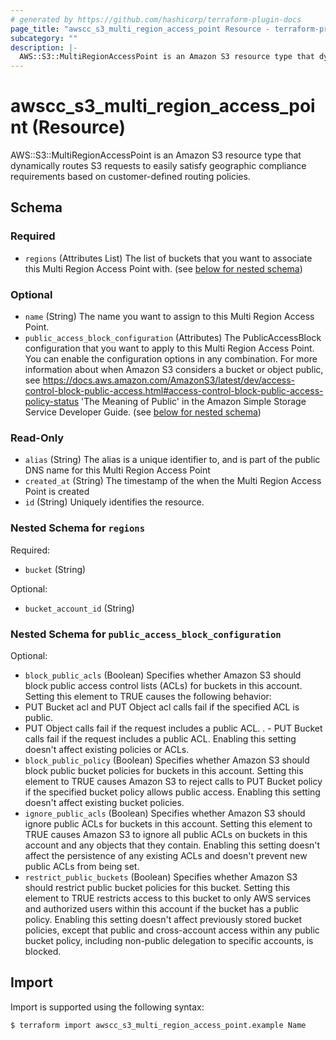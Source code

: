 ```yaml
---
# generated by https://github.com/hashicorp/terraform-plugin-docs
page_title: "awscc_s3_multi_region_access_point Resource - terraform-provider-awscc"
subcategory: ""
description: |-
  AWS::S3::MultiRegionAccessPoint is an Amazon S3 resource type that dynamically routes S3 requests to easily satisfy geographic compliance requirements based on customer-defined routing policies.
---
```


# awscc_s3_multi_region_access_point (Resource)

AWS::S3::MultiRegionAccessPoint is an Amazon S3 resource type that dynamically routes S3 requests to easily satisfy geographic compliance requirements based on customer-defined routing policies.



<!-- schema generated by tfplugindocs -->
## Schema

### Required

- `regions` (Attributes List) The list of buckets that you want to associate this Multi Region Access Point with. (see [below for nested schema](#nestedatt--regions))

### Optional

- `name` (String) The name you want to assign to this Multi Region Access Point.
- `public_access_block_configuration` (Attributes) The PublicAccessBlock configuration that you want to apply to this Multi Region Access Point. You can enable the configuration options in any combination. For more information about when Amazon S3 considers a bucket or object public, see https://docs.aws.amazon.com/AmazonS3/latest/dev/access-control-block-public-access.html#access-control-block-public-access-policy-status 'The Meaning of Public' in the Amazon Simple Storage Service Developer Guide. (see [below for nested schema](#nestedatt--public_access_block_configuration))

### Read-Only

- `alias` (String) The alias is a unique identifier to, and is part of the public DNS name for this Multi Region Access Point
- `created_at` (String) The timestamp of the when the Multi Region Access Point is created
- `id` (String) Uniquely identifies the resource.

<a id="nestedatt--regions"></a>
### Nested Schema for `regions`

Required:

- `bucket` (String)

Optional:

- `bucket_account_id` (String)


<a id="nestedatt--public_access_block_configuration"></a>
### Nested Schema for `public_access_block_configuration`

Optional:

- `block_public_acls` (Boolean) Specifies whether Amazon S3 should block public access control lists (ACLs) for buckets in this account. Setting this element to TRUE causes the following behavior:
- PUT Bucket acl and PUT Object acl calls fail if the specified ACL is public.
 - PUT Object calls fail if the request includes a public ACL.
. - PUT Bucket calls fail if the request includes a public ACL.
Enabling this setting doesn't affect existing policies or ACLs.
- `block_public_policy` (Boolean) Specifies whether Amazon S3 should block public bucket policies for buckets in this account. Setting this element to TRUE causes Amazon S3 to reject calls to PUT Bucket policy if the specified bucket policy allows public access. Enabling this setting doesn't affect existing bucket policies.
- `ignore_public_acls` (Boolean) Specifies whether Amazon S3 should ignore public ACLs for buckets in this account. Setting this element to TRUE causes Amazon S3 to ignore all public ACLs on buckets in this account and any objects that they contain. Enabling this setting doesn't affect the persistence of any existing ACLs and doesn't prevent new public ACLs from being set.
- `restrict_public_buckets` (Boolean) Specifies whether Amazon S3 should restrict public bucket policies for this bucket. Setting this element to TRUE restricts access to this bucket to only AWS services and authorized users within this account if the bucket has a public policy.
Enabling this setting doesn't affect previously stored bucket policies, except that public and cross-account access within any public bucket policy, including non-public delegation to specific accounts, is blocked.

## Import

Import is supported using the following syntax:

```shell
$ terraform import awscc_s3_multi_region_access_point.example Name
```
